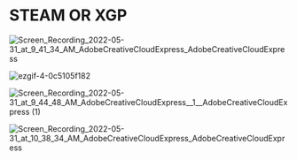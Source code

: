 # STEAM OR XGP


![Screen_Recording_2022-05-31_at_9_41_34_AM_AdobeCreativeCloudExpress_AdobeCreativeCloudExpress](https://user-images.githubusercontent.com/91838764/171252583-0ee6d299-9e13-4db7-89d2-7e592aa16e08.gif)

![ezgif-4-0c5105f182](https://user-images.githubusercontent.com/91838764/171260733-0468efc2-bc08-4557-9668-fc5ca2746dc1.gif)


![Screen_Recording_2022-05-31_at_9_44_48_AM_AdobeCreativeCloudExpress__1__AdobeCreativeCloudExpress (1)](https://user-images.githubusercontent.com/91838764/171254834-fbd9a261-1ed4-4693-add7-0fcbe21d4c14.gif)


![Screen_Recording_2022-05-31_at_10_38_34_AM_AdobeCreativeCloudExpress_AdobeCreativeCloudExpress](https://user-images.githubusercontent.com/91838764/171251182-9103452e-960f-4f55-a431-93e6c7df72b0.gif)
